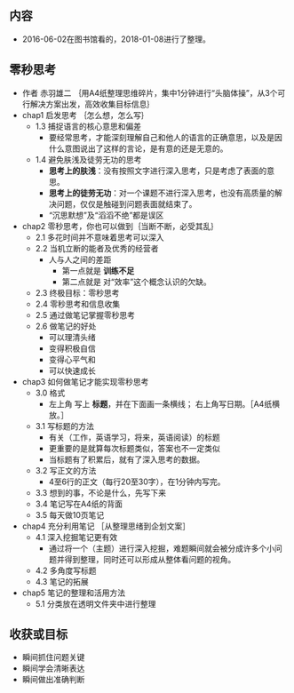 ##  内容
+ 2016-06-02在图书馆看的，2018-01-08进行了整理。

## 零秒思考
+ 作者 赤羽雄二  ｛用A4纸整理思维碎片，集中1分钟进行“头脑体操”，从3个可行解决方案出发，高效收集目标信息｝
+ chap1 启发思考 ｛怎么想，怎么写｝
	+ 1.3 捕捉语言的核心意思和偏差
		+ 要经常思考，才能深刻理解自己和他人的语言的正确意思，以及是因什么意图说出了这样的言论，是有意的还是无意的。
	+ 1.4 避免肤浅及徒劳无功的思考
		+ **思考上的肤浅**：没有按照文字进行深入思考，只是考虑了表面的意思。
		+ **思考上的徒劳无功**：对一个课题不进行深入思考，也没有高质量的解决问题，仅仅是触碰到问题表面就结束了。
		+ “沉思默想”及“滔滔不绝”都是误区
+ chap2 零秒思考，你也可以做到｛当断不断，必受其乱｝
	+ 2.1 多花时间并不意味着思考可以深入
	+ 2.2 当机立断的能者及优秀的经营者
		+ 人与人之间的差距
			+ 第一点就是 **训练不足**
			+ 第二点就是 对“效率”这个概念认识的欠缺。
	+ 2.3 终极目标：零秒思考
	+ 2.4 零秒思考和信息收集
	+ 2.5 通过做笔记掌握零秒思考
	+ 2.6 做笔记的好处
		+ 可以理清头绪
		+ 变得积极自信
		+ 变得心平气和
		+ 可以快速成长
+ chap3 如何做笔记才能实现零秒思考
	+ 3.0 格式
		+ 左上角 写上 **标题**，并在下面画一条横线； 右上角写日期。［A4纸横放。］
	+ 3.1 写标题的方法
		+ 有关（工作，英语学习，将来，英语阅读）的标题
		+ 更重要的是就算每次标题类似，答案也不一定类似
		+ 当标题有了积累后，就有了深入思考的数据。
	+ 3.2 写正文的方法
		+ 4至6行的正文（每行20至30字），在1分钟内写完。
	+ 3.3 想到的事，不论是什么，先写下来
	+ 3.4 笔记写在A4纸的背面
	+ 3.5 每天做10页笔记
+ chap4 充分利用笔记  ［从整理思绪到企划文案］
	+ 4.1 深入挖掘笔记更有效
		+ 通过将一个（主题）进行深入挖掘，难题瞬间就会被分成许多个小问题并得到整理，同时还可以形成从整体看问题的视角。
	+ 4.2 多角度写标题
	+ 4.3 笔记的拓展
+ chap5 笔记的整理和活用方法
	+ 5.1 分类放在透明文件夹中进行整理

	
##  收获或目标
+ 瞬间抓住问题关键
+ 瞬间学会清晰表达
+ 瞬间做出准确判断